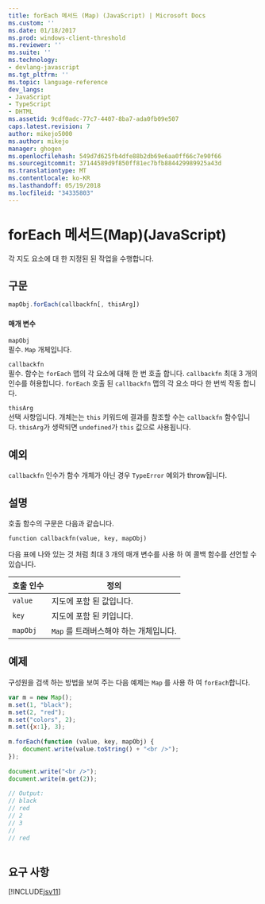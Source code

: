 ```yaml
---
title: forEach 메서드 (Map) (JavaScript) | Microsoft Docs
ms.custom: ''
ms.date: 01/18/2017
ms.prod: windows-client-threshold
ms.reviewer: ''
ms.suite: ''
ms.technology:
- devlang-javascript
ms.tgt_pltfrm: ''
ms.topic: language-reference
dev_langs:
- JavaScript
- TypeScript
- DHTML
ms.assetid: 9cdf0adc-77c7-4407-8ba7-ada0fb09e507
caps.latest.revision: 7
author: mikejo5000
ms.author: mikejo
manager: ghogen
ms.openlocfilehash: 549d7d625fb4dfe88b2db69e6aa0ff66c7e90f66
ms.sourcegitcommit: 37144589d9f850ff81ec7bfb884429989925a43d
ms.translationtype: MT
ms.contentlocale: ko-KR
ms.lasthandoff: 05/19/2018
ms.locfileid: "34335803"
---
```

# <a name="foreach-method-map-javascript"></a>forEach 메서드(Map)(JavaScript)
각 지도 요소에 대 한 지정된 된 작업을 수행합니다.  
  
## <a name="syntax"></a>구문  
  
```JavaScript  
mapObj.forEach(callbackfn[, thisArg])  
```  
  
#### <a name="parameters"></a>매개 변수  
 `mapObj`  
 필수. `Map` 개체입니다.  
  
 `callbackfn`  
 필수. 함수는 `forEach` 맵의 각 요소에 대해 한 번 호출 합니다. `callbackfn` 최대 3 개의 인수를 허용합니다. `forEach` 호출 된 `callbackfn` 맵의 각 요소 마다 한 번씩 작동 합니다.  
  
 `thisArg`  
 선택 사항입니다. 개체는는 `this` 키워드에 결과를 참조할 수는 `callbackfn` 함수입니다. `thisArg`가 생략되면 `undefined`가 `this` 값으로 사용됩니다.  
  
## <a name="exceptions"></a>예외  
 `callbackfn` 인수가 함수 개체가 아닌 경우 `TypeError` 예외가 throw됩니다.  
  
## <a name="remarks"></a>설명  
 호출 함수의 구문은 다음과 같습니다.  
  
 `function callbackfn(value, key, mapObj)`  
  
 다음 표에 나와 있는 것 처럼 최대 3 개의 매개 변수를 사용 하 여 콜백 함수를 선언할 수 있습니다.  
  
|호출 인수|정의|  
|-----------------------|----------------|  
|`value`|지도에 포함 된 값입니다.|  
|`key`|지도에 포함 된 키입니다.|  
|`mapObj`|`Map` 를 트래버스해야 하는 개체입니다.|  
  
## <a name="example"></a>예제  
 구성원을 검색 하는 방법을 보여 주는 다음 예제는 `Map` 를 사용 하 여 `forEach`합니다.  
  
```JavaScript  
var m = new Map();  
m.set(1, "black");  
m.set(2, "red");  
m.set("colors", 2);  
m.set({x:1}, 3);  
  
m.forEach(function (value, key, mapObj) {  
    document.write(value.toString() + "<br />");  
});  
  
document.write("<br />");  
document.write(m.get(2));  
  
// Output:  
// black  
// red  
// 2  
// 3  
//  
// red  
  
```  
  
## <a name="requirements"></a>요구 사항  
 [!INCLUDE[jsv11](../../javascript/reference/includes/jsv11-md.md)]
